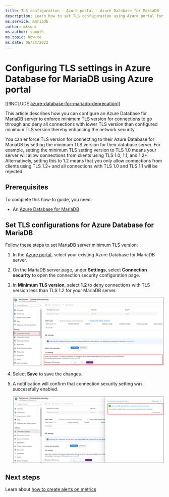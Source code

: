 ```yaml
---
title: TLS configuration - Azure portal - Azure Database for MariaDB
description: Learn how to set TLS configuration using Azure portal for your Azure Database for MariaDB 
ms.service: mariadb
author: mksuni
ms.author: sumuth
ms.topic: how-to
ms.date: 06/24/2022
---
```


# Configuring TLS settings in Azure Database for MariaDB using Azure portal

[[!INCLUDE [azure-database-for-mariadb-deprecation](includes/azure-database-for-mariadb-deprecation.md)]]

This article describes how you can configure an Azure Database for MariaDB server to enforce minimum TLS version for connections to go through and deny all connections with lower TLS version than configured minimum TLS version thereby enhancing the network security.

You can enforce TLS version for connecting to their Azure Database for MariaDB by setting the minimum TLS version for their database server. For example, setting the minimum TLS setting version to TLS 1.0 means your server will allow connections from clients using TLS 1.0, 1.1, and 1.2+. Alternatively, setting this to 1.2 means that you only allow connections from clients using TLS 1.2+ and all connections with TLS 1.0 and TLS 1.1 will be rejected.

## Prerequisites

To complete this how-to guide, you need:

* An [Azure Database for MariaDB](quickstart-create-mariaDB-server-database-using-azure-portal.md)

## Set TLS configurations for Azure Database for MariaDB

Follow these steps to set MariaDB server minimum TLS version:

1. In the [Azure portal](https://portal.azure.com/), select your existing Azure Database for MariaDB server.

1. On the MariaDB server page, under **Settings**, select **Connection security** to open the connection security configuration page.

1. In **Minimum TLS version**, select **1.2** to deny connections with TLS version less than TLS 1.2 for your MariaDB server.

    ![Azure Database for MariaDB TLS configuration](./media/howto-tls-configurations/tls-configurations.png)

1. Select **Save** to save the changes.

1. A notification will confirm that connection security setting was successfully enabled.

    ![Azure Database for MariaDB TLS configuration success](./media/howto-tls-configurations/tls-configurations-success.png)

## Next steps

Learn about [how to create alerts on metrics](howto-alert-metric.md)

